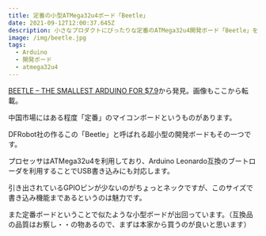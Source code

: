 ```yaml
---
title: 定番の小型ATMega32u4ボード「Beetle」
date: 2021-09-12T12:00:37.645Z
description: 小さなプロダクトにぴったりな定番のATMega32u4開発ボード「Beetle」を紹介します。
image: /img/beetle.jpg
tags:
  - Arduino
  - 開発ボード
  - atmega32u4
---
```

[BEETLE – THE SMALLEST ARDUINO FOR $7.9](https://www.electronics-lab.com/beetle-smallest-arduino-7-9/)から発見。画像もここから転載。

中国市場にはある程度「定番」のマイコンボードというものがあります。

DFRobot社の作るこの「Beetle」と呼ばれる超小型の開発ボードもその一つです。

プロセッサはATMega32u4を利用しており、Arduino Leonardo互換のブートローダを利用することでUSB書き込みにも対応します。

引き出されているGPIOピンが少ないのがちょっとネックですが、このサイズで書き込み機能まであるというのは魅力です。

また定番ボードということで似たような小型ボードが出回っています。（互換品の品質はお察し・・の物あるので、まずは本家から買うのが良いと思います）

